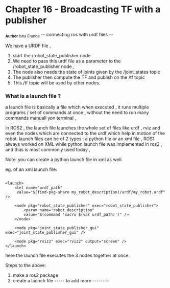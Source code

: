 # Chapter 16 - Broadcasting TF with a publisher
<sub>**Author**
Isha Erande</sub>
-- connecting ros with urdf files --

We have a URDF file , 
1. start the /robot\_state\_publisher node  
2. We need to pass this urdf file as a parameter to the /robot\_state\_publisher node , 
3. The node also needs the state of joints given by the /joint\_states topic 
4. The publisher then compute the TF and publish on the /tf topic
5. This /tf topic will be used by other nodes.

### What is a launch file ?
 a launch file is basically a file which when executed , it runs multiple programs / set of commands at once , without the need to run many commands manuall yon terminal , 
 
 in ROS2 , the launch file launches the whole set of files like urdf , rviz and even the nodes which are connected to the urdf which help in motion of the robot.
launch files can be of 2 types : a python file or an xml file , 
ROS1 always worked on XML while python launch file was implemented in ros2 , and thas is most commonly used today , 

Note: you can create a python launch file in xml as well.

eg. of an xml launch file:
~~~

<launch>
    <let name="urdf_path"
     value="$(find-pkg-share my_robot_description)/urdf/my_robot.urdf" />

    <node pkg="robot_state_publisher" exec="robot_state_publisher">
        <param name="robot_description"
        value="$(command 'xacro $(var urdf_path)')" />
    </node>

    <node pkg="joint_state_publisher_gui" exec="joint_state_publisher_gui" />

    <node pkg="rviz2" exec="rviz2" output="screen" />
</launch>

~~~

here the launch file executes the 3 nodes together at once.

Steps to the above:

1. make a ros2 package
2. create a launch file 
----- to add more --------
